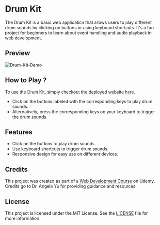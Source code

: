 # Drum Kit

The Drum Kit is a basic web application that allows users to play different drum sounds by clicking on buttons or using keyboard shortcuts. It's a fun project for beginners to learn about event handling and audio playback in web development.

## Preview

![Drum-Kit-Demo](./images/demo.png)

## How to Play ?

To use the Drum Kit, simply checkout the deployed website [here](https://singhal-amit.github.io/Drum-Kit/).

- Click on the buttons labeled with the corresponding keys to play drum sounds.
- Alternatively, press the corresponding keys on your keyboard to trigger the drum sounds.

## Features

- Click on the buttons to play drum sounds.
- Use keyboard shortcuts to trigger drum sounds.
- Responsive design for easy use on different devices.
  
## Credits

This project was created as part of a [Web Development Course](https://www.udemy.com/course/the-complete-web-development-bootcamp/) on Udemy. Credits go to Dr. Angela Yu for providing guidance and resources.

## License

This project is licensed under the MIT License. See the [LICENSE](./LICENSE) file for more information.
